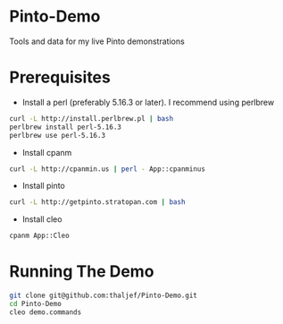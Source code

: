 Pinto-Demo
==========

Tools and data for my live Pinto demonstrations


Prerequisites
=============


* Install a perl (preferably 5.16.3 or later).  I recommend using perlbrew

```bash
curl -L http://install.perlbrew.pl | bash
perlbrew install perl-5.16.3
perlbrew use perl-5.16.3
```

* Install cpanm

```bash
curl -L http://cpanmin.us | perl - App::cpanminus
```
* Install pinto

```bash
curl -L http://getpinto.stratopan.com | bash
```

* Install cleo

```bash
cpanm App::Cleo
```

Running The Demo
================

```bash
git clone git@github.com:thaljef/Pinto-Demo.git
cd Pinto-Demo
cleo demo.commands
```
